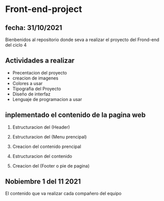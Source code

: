 # Front-end-project
## fecha: 31/10/2021


Bienbenidos al repositorio donde seva a realizar el proyecto del Frond-end del ciclo 4

## Actividades a realizar

- Precentacion del proyecto
- creacion de imagenes
- Colores a usar
- Tipografia del Proyecto
- Diseño de interfaz
- Lenguaje de programacion a usar

## inplementado el contenido de la pagina web

1. Estructuracion del (Header)
2. Estructuracion del (Menu prencipal)
3. Creacion del contenido prencipal

4. Estructuracion del contenido

5. Creacion del (Footer o pie de pagina)

## Nobiembre 1 del 11 2021
El contenido que va realizar cada compañero del equipo